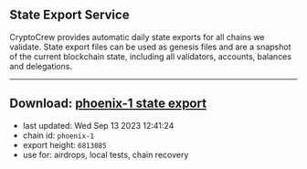 ## State Export Service
CryptoCrew provides automatic daily state exports for all chains we validate. State export files can be used as genesis files and are a snapshot of the current blockchain state, including all validators, accounts, balances and delegations.

---
**Download: [phoenix-1 state export](https://dl.ccvalidators.com/SERVICE/terra2/phoenix-1_export_6813085.json)**
---

- last updated: Wed Sep 13 2023 12:41:24
- chain id: `phoenix-1`
- export height: `6813085`
- use for: airdrops, local tests, chain recovery

